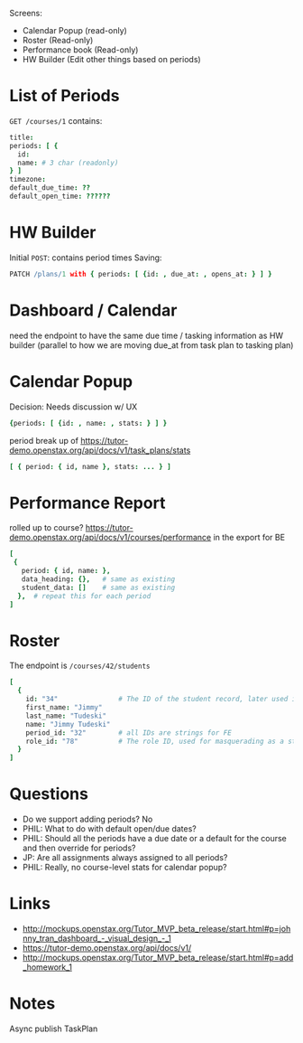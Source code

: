 Screens:

- Calendar Popup (read-only)
- Roster (Read-only)
- Performance book (Read-only)
- HW Builder (Edit other things based on periods)


# List of Periods

`GET /courses/1` contains:

```coffee
title:
periods: [ {
  id:
  name: # 3 char (readonly)
} ]
timezone:
default_due_time: ??
default_open_time: ??????
```

# HW Builder

Initial `POST`: contains period times
Saving:

```coffee
PATCH /plans/1 with { periods: [ {id: , due_at: , opens_at: } ] }
```

# Dashboard / Calendar
need the endpoint to have the same due time / tasking information as HW builder (parallel to how we are moving due_at from task plan to tasking plan)

# Calendar Popup

Decision: Needs discussion w/ UX

```coffee
{periods: [ {id: , name: , stats: } ] }
```

period break up of https://tutor-demo.openstax.org/api/docs/v1/task_plans/stats
```coffee
[ { period: { id, name }, stats: ... } ]
```

# Performance Report

rolled up to course?
https://tutor-demo.openstax.org/api/docs/v1/courses/performance
in the export for BE

```coffee
[
 {
   period: { id, name: },
   data_heading: {},   # same as existing
   student_data: []    # same as existing
  },  # repeat this for each period
]
```

# Roster

The endpoint is `/courses/42/students`

```coffee
[
  {
    id: "34"               # The ID of the student record, later used in /students/123
    first_name: "Jimmy"
    last_name: "Tudeski"
    name: "Jimmy Tudeski"
    period_id: "32"        # all IDs are strings for FE
    role_id: "78"          # The role ID, used for masquerading as a student
  }
]
```

# Questions

- Do we support adding periods? No
- PHIL: What to do with default open/due dates?
- PHIL: Should all the periods have a due date or a default for the course and then override for periods?
- JP: Are all assignments always assigned to all periods?
- PHIL: Really, no course-level stats for calendar popup?


# Links

- http://mockups.openstax.org/Tutor_MVP_beta_release/start.html#p=johnny_tran_dashboard_-_visual_design_-_1
- https://tutor-demo.openstax.org/api/docs/v1/
- http://mockups.openstax.org/Tutor_MVP_beta_release/start.html#p=add_homework_1



# Notes
Async publish TaskPlan
